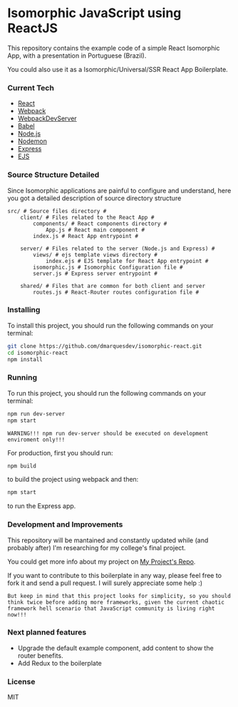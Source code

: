 # Isomorphic JavaScript using ReactJS

This repository contains the example code of a simple React Isomorphic App, with a presentation in Portuguese (Brazil).

You could also use it as a Isomorphic/Universal/SSR React App Boilerplate.

### Current Tech
 - [React](https://facebook.github.io/react/)
 - [Webpack](https://webpack.github.io/)
 - [WebpackDevServer](https://webpack.github.io/)
 - [Babel](https://babeljs.io/)
 - [Node.js](https://nodejs.org/en/)
 - [Nodemon](https://nodemon.io/)
 - [Express](http://expressjs.com/)
 - [EJS](http://www.embeddedjs.com/)

### Source Structure Detailed
Since Isomorphic applications are painful to configure and understand, here you got a detailed description of source directory structure
```
src/ # Source files directory #
    client/ # Files related to the React App #
        components/ # React components directory #
            App.js # React main component #
        index.js # React App entrypoint #

    server/ # Files related to the server (Node.js and Express) #
        views/ # ejs template views directory #
            index.ejs # EJS template for React App entrypoint #
        isomorphic.js # Isomorphic Configuration file #
        server.js # Express server entrypoint #

    shared/ # Files that are common for both client and server
        routes.js # React-Router routes configuration file #
```

### Installing
To install this project, you should run the following commands on your terminal:
```sh
git clone https://github.com/dmarquesdev/isomorphic-react.git
cd isomorphic-react
npm install
```

### Running
To run this project, you should run the following commands on your terminal:
```sh
npm run dev-server
npm start
```
`WARNING!!! npm run dev-server should be executed on development enviroment only!!!`

For production, first you should run:
```sh
npm build
```
to build the project using webpack and then:
```sh
npm start
```
to run the Express app.

### Development and Improvements

This repository will be mantained and constantly updated while (and probably after) I'm researching for my college's final project.

You could get more info about my project on [My Project's Repo](https://github.com/dmarquesdev/isomorphic-javascript).

If you want to contribute to this boilerplate in any way, please feel free to fork it and send a pull request. I will surely appreciate some help :)

`But keep in mind that this project looks for simplicity, so you should think twice before adding more frameworks, given the current chaotic framework hell scenario that JavaScript community is living right now!!!`

### Next planned features
 - Upgrade the default example component, add content to show the router benefits.
 - Add Redux to the boilerplate

### License
MIT
